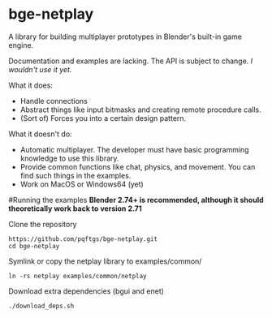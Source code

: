 # bge-netplay
A library for building multiplayer prototypes in Blender's built-in game engine.

Documentation and examples are lacking.  The API is subject to change.  *I wouldn't use it yet.*

What it does:
- Handle connections
- Abstract things like input bitmasks and creating remote procedure calls.
- (Sort of) Forces you into a certain design pattern.

What it doesn't do:
- Automatic multiplayer.  The developer must have basic programming knowledge to use this library.
- Provide common functions like chat, physics, and movement.  You can find such things in the examples.
- Work on MacOS or Windows64 (yet)



#Running the examples
**Blender 2.74+ is recommended, although it should theoretically work back to version 2.71**

Clone the repository
```
https://github.com/pqftgs/bge-netplay.git
cd bge-netplay
```
Symlink or copy the netplay library to examples/common/
```
ln -rs netplay examples/common/netplay
```
Download extra dependencies (bgui and enet)
```
./download_deps.sh
```
